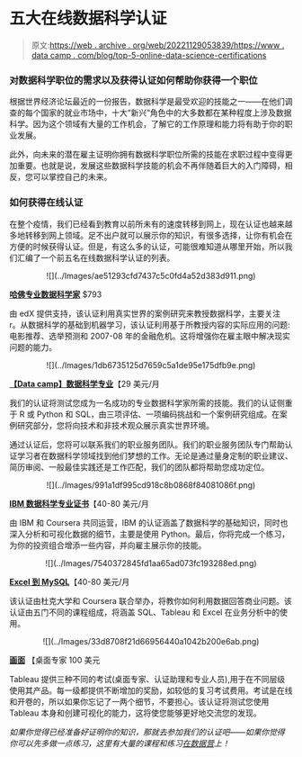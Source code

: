 # 五大在线数据科学认证

> 原文:[https://web . archive . org/web/20221129053839/https://www . data camp . com/blog/top-5-online-data-science-certifications](https://web.archive.org/web/20221129053839/https://www.datacamp.com/blog/top-5-online-data-science-certifications)

### 对数据科学职位的需求以及获得认证如何帮助你获得一个职位

根据世界经济论坛最近的一份报告，数据科学是最受欢迎的技能之一——在他们调查的每个国家的就业市场中，十大“新兴”角色中的大多数都在某种程度上涉及数据科学。因为这个领域有大量的工作机会，了解它的工作原理和能力将有助于你的职业发展。

此外，向未来的潜在雇主证明你拥有数据科学职位所需的技能在求职过程中变得更加重要。也就是说，发展这些数据科学技能的机会不再伴随着巨大的入门障碍，相反，您可以掌控自己的未来。

### 如何获得在线认证

在整个疫情，我们已经看到教育以前所未有的速度转移到网上，现在认证也越来越多地转移到网上领域。足不出户就可以展示你的知识，有很多选择，让你有机会在方便的时候获得认证。但是，有这么多的认证，可能很难知道从哪里开始，所以我们汇编了一个前五名在线数据科学认证的列表。

<center>![](../Images/ae51293cfd7437c5c0fd4a52d383d911.png)</center>

[**哈佛专业数据科学家**](https://web.archive.org/web/20220627143153/https://online-learning.harvard.edu/series/professional-certificate-data-science) $793

由 edX 提供支持，该认证利用真实世界的案例研究来教授数据科学，主要关注 r。从数据科学的基础到机器学习，该认证利用基于所教授内容的实际应用的问题:电影推荐、选举预测和 2007-08 年的金融危机。这将增强你在雇主眼中解决现实问题的能力。

<center>![](../Images/1db6735125d7659c5a1de95e175dfb9e.png)</center>

[**【Data camp】数据科学专业**](https://web.archive.org/web/20220627143153/https://www.datacamp.com/certification)【29 美元/月

我们的认证将测试您成为一名成功的专业数据科学家所需的技能。我们的认证侧重于 R 或 Python 和 SQL，由三项评估、一项编码挑战和一个案例研究组成。在案例研究部分，您将向技术和非技术观众展示真实世界环境。

通过认证后，您将可以联系我们的职业服务团队。我们的职业服务团队专门帮助认证学习者在数据科学领域找到他们梦想的工作。无论是通过量身定制的职业建议、简历审阅、一般最佳实践还是工作匹配，我们的团队都将帮助您成功定位。

<center>![](../Images/991a1df995cd918c8b0868f84081086f.png)</center>

[**IBM 数据科学专业证书**](https://web.archive.org/web/20220627143153/https://www.coursera.org/professional-certificates/ibm-data-science)【40-80 美元/月

由 IBM 和 Coursera 共同运营，IBM 的认证涵盖了数据科学的基础知识，同时也深入分析和可视化数据的细节，主要是使用 Python。最后，你将完成一个练习，为你的投资组合增添一些内容，并向雇主展示你的技能。

<center>![](../Images/7540372845fd1aa65ad073fc193288ed.png)</center>

[**Excel 到 MySQL**](https://web.archive.org/web/20220627143153/https://www.coursera.org/specializations/excel-mysql)【40-80 美元/月

该认证由杜克大学和 Coursera 联合举办，将教你如何利用数据回答商业问题。该认证由五门不同的课程组成，将涵盖 SQL、Tableau 和 Excel 在业务分析中的使用。

<center>![](../Images/33d8708f21d66956440a1042b200e6ab.png)</center>

[**画面**](https://web.archive.org/web/20220627143153/https://www.tableau.com/en-gb/learn/certification) 【桌面专家 100 美元

Tableau 提供三种不同的考试(桌面专家、认证助理和专业人员),用于在不同层级使用其产品。每一级都提供不断增加的奖励，如较低的复习考试费用。考试是在线和开卷的，所以如果你忘记了一两个细节，不要担心。该认证将测试您使用 Tableau 本身和创建可视化的能力，这将使您能够更好地交流您的发现。

*如果你觉得已经准备好证明你的知识，那就去参加我们的认证吧——如果你觉得你可以先多做一点练习，这里有大量的课程和练习[在数据营](https://web.archive.org/web/20220627143153/https://www.datacamp.com/)上！*